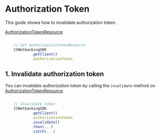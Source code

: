 # Authorization Token

This guide shows how to invalidate authorization token.

[AuthorizationTokenResource](../lib/authorization-token/authorization-token.ts)

```javascript

    // Get AuthorizationTokenResource
    CSNetbankingSDK
            .getClient()
            .authorizationToken

```

## 1. Invalidate authorization token

You can invalidate authorization token by calling the `invalidate` method on [AuthorizationTokenResource](../lib/authorization-token/authorization-token.ts).

```javascript

    // Invalidate token
    CSNetbankingSDK
            .getClient()
            .authorizationtoken
            .invalidate()
            .then(...)
            .catch(...)

```